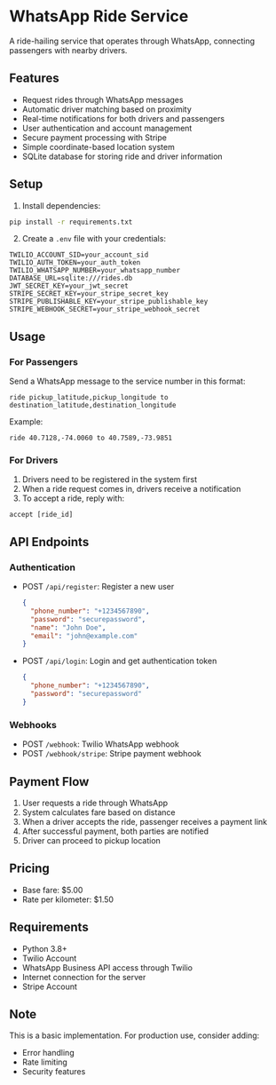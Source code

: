 # WhatsApp Ride Service

A ride-hailing service that operates through WhatsApp, connecting passengers with nearby drivers.

## Features

- Request rides through WhatsApp messages
- Automatic driver matching based on proximity
- Real-time notifications for both drivers and passengers
- User authentication and account management
- Secure payment processing with Stripe
- Simple coordinate-based location system
- SQLite database for storing ride and driver information

## Setup

1. Install dependencies:
```bash
pip install -r requirements.txt
```

2. Create a `.env` file with your credentials:
```
TWILIO_ACCOUNT_SID=your_account_sid
TWILIO_AUTH_TOKEN=your_auth_token
TWILIO_WHATSAPP_NUMBER=your_whatsapp_number
DATABASE_URL=sqlite:///rides.db
JWT_SECRET_KEY=your_jwt_secret
STRIPE_SECRET_KEY=your_stripe_secret_key
STRIPE_PUBLISHABLE_KEY=your_stripe_publishable_key
STRIPE_WEBHOOK_SECRET=your_stripe_webhook_secret
```

## Usage

### For Passengers
Send a WhatsApp message to the service number in this format:
```
ride pickup_latitude,pickup_longitude to destination_latitude,destination_longitude
```

Example:
```
ride 40.7128,-74.0060 to 40.7589,-73.9851
```

### For Drivers
1. Drivers need to be registered in the system first
2. When a ride request comes in, drivers receive a notification
3. To accept a ride, reply with:
```
accept [ride_id]
```

## API Endpoints

### Authentication
- POST `/api/register`: Register a new user
  ```json
  {
    "phone_number": "+1234567890",
    "password": "securepassword",
    "name": "John Doe",
    "email": "john@example.com"
  }
  ```

- POST `/api/login`: Login and get authentication token
  ```json
  {
    "phone_number": "+1234567890",
    "password": "securepassword"
  }
  ```

### Webhooks
- POST `/webhook`: Twilio WhatsApp webhook
- POST `/webhook/stripe`: Stripe payment webhook

## Payment Flow

1. User requests a ride through WhatsApp
2. System calculates fare based on distance
3. When a driver accepts the ride, passenger receives a payment link
4. After successful payment, both parties are notified
5. Driver can proceed to pickup location

## Pricing

- Base fare: $5.00
- Rate per kilometer: $1.50

## Requirements

- Python 3.8+
- Twilio Account
- WhatsApp Business API access through Twilio
- Internet connection for the server
- Stripe Account

## Note

This is a basic implementation. For production use, consider adding:
- Error handling
- Rate limiting
- Security features
